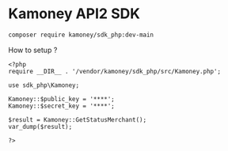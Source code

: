 # Kamoney API2 SDK


```bash
composer require kamoney/sdk_php:dev-main

```

How to setup ?

```text
<?php
require __DIR__ . '/vendor/kamoney/sdk_php/src/Kamoney.php';

use sdk_php\Kamoney;

Kamoney::$public_key = '****';
Kamoney::$secret_key = '****';

$result = Kamoney::GetStatusMerchant();
var_dump($result);

?>
```
